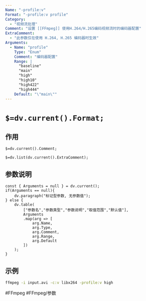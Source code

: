 ```yaml
---
Name: "-profile:v"
Format: "-profile:v profile"
Category:
  - "视频流处理"
Comment: "设置 [[FFmpeg]] 使用H.264/H.265编码视频流时的编码器配置"
ExtraComment:
  - "此参数仅在使用 H.264, H.265 编码器时生效"
Arguments:
  - Name: "profile"
    Type: "Enum"
    Comment: "编码器配置"
    Range: |
      "baseline"
      "main"
      "high"
      "high10"
      "high422"
      "high444"
    Default: "\"main\""
---
```


# `$=dv.current().Format;`

## 作用
`$=dv.current().Comment;`

`$=dv.list(dv.current().ExtraComment);`

## 参数说明
```dataviewjs
const { Arguments = null } = dv.current();
if(Arguments == null){
	dv.paragraph("标记型参数, 无参数值");
} else {
	dv.table(
		["参数名","参数类型","参数说明","取值范围","默认值"],
		Arguments
		.map(arg => [
			arg.Name,
			arg.Type,
			arg.Comment,
			arg.Range,
			arg.Default
		])
	);
}

```

## 示例
```bash
ffmpeg -i input.avi -c:v libx264 -profile:v high
```

#FFmpeg #FFmpeg/参数